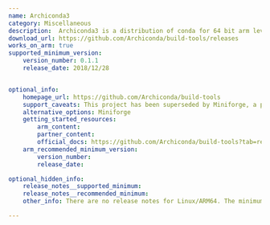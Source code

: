 ```yaml
---
name: Archiconda3
category: Miscellaneous
description:  Archiconda3 is a distribution of conda for 64 bit arm leveraging conda-forge.
download_url: https://github.com/Archiconda/build-tools/releases
works_on_arm: true
supported_minimum_version:
    version_number: 0.1.1
    release_date: 2018/12/28


optional_info:
    homepage_url: https://github.com/Archiconda/build-tools
    support_caveats: This project has been superseded by Miniforge, a project by conda-forge.
    alternative_options: Miniforge
    getting_started_resources:
        arm_content:
        partner_content:
        official_docs: https://github.com/Archiconda/build-tools?tab=readme-ov-file#archiconda3
    arm_recommended_minimum_version:
        version_number:
        release_date:

optional_hidden_info:
    release_notes__supported_minimum:
    release_notes__recommended_minimum:
    other_info: There are no release notes for Linux/ARM64. The minimum version of archiconda3 available on GitHub is 0.1.1, which has AArch64 install script.

---
```

